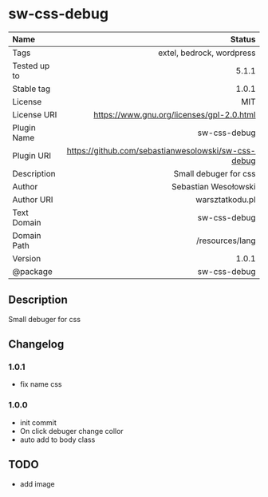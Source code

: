 # sw-css-debug

| Name         |                                              Status |
| :----------- | --------------------------------------------------: |
| Tags         |                           extel, bedrock, wordpress |
| Tested up to |                                               5.1.1 |
| Stable tag   |                                               1.0.1 |
| License      |                                                 MIT |
| License URI  |           https://www.gnu.org/licenses/gpl-2.0.html |
| Plugin Name  |                                        sw-css-debug |
| Plugin URI   | https://github.com/sebastianwesolowski/sw-css-debug |
| Description  |                               Small debuger for css |
| Author       |                                Sebastian Wesołowski |
| Author URI   |                                     warsztatkodu.pl |
| Text Domain  |                                        sw-css-debug |
| Domain Path  |                                     /resources/lang |
| Version      |                                               1.0.1 |
| @package     |                                        sw-css-debug |

## Description

Small debuger for css

## Changelog

### 1.0.1

- fix name css

### 1.0.0

- init commit
- On click debuger change collor
- auto add to body class

## TODO

- add image
  <!-- - ![version 1.0.0](info-1-0-0.png) -->

